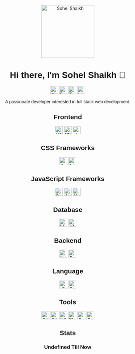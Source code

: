 <!-- Your header -->
<p align="center">
  <img src="https://your-image-url.com/your-image.png" alt="Sohel Shaikh" width="170">
</p>

<!-- Your bio --> <!-- Default height value is 40 -->
<h1 align="center" style="font-family: Arial, sans-serif;">Hi there, I'm Sohel Shaikh 👋</h1>
<p align="center">
  <img src="https://img.shields.io/badge/Website-YourWebsiteURL-1abc9c" alt="Your Website" width="auto" height="25">
  <img src="https://img.shields.io/badge/Email-D14836?logo=gmail&logoColor=white" alt="Email" width="auto" height="25">
  <img src="https://img.shields.io/badge/Twitter-1DA1F2?logo=twitter&logoColor=white" alt="Twitter" width="auto" height="25">
  <a href="https://www.linkedin.com/in/sohel-shaikh-tech01/overlay/about-this-profile/?lipi=urn%3Ali%3Apage%3Ad_flagship3_profile_view_base%3BKcVk2PdJT12zUsOvwKVd6A%3D%3D">
  <img src="https://img.shields.io/badge/LinkedIn-0077B5?logo=linkedin&logoColor=white" alt="LinkedIn" width="auto" height="25">
  </a>
  
</p>

<p align="center" style="font-family: Arial, sans-serif;">A passionate developer interested in full stack web development.</p>

<!-- Frontend -->
<h2 align="center" style="font-family: Arial, sans-serif;">Frontend</h2>
<p align="center">
  <img src="https://img.shields.io/badge/HTML5-E34F26?logo=html5&logoColor=white" alt="HTML5" width="auto" height="25">
  <img src="https://img.shields.io/badge/CSS3-1572B6?logo=css3&logoColor=white" alt="CSS3" width="auto" height="25">
  <img src="https://img.shields.io/badge/JavaScript-F7DF1E?logo=javascript&logoColor=black" alt="JavaScript" width="auto" height="25">
</p>

<!-- CSS Frameworks -->
<h2 align="center" style="font-family: Arial, sans-serif;">CSS Frameworks</h2>
<p align="center">
  <img src="https://img.shields.io/badge/Bootstrap-563D7C?logo=bootstrap&logoColor=white" alt="Bootstrap" width="auto" height="25">
   <img src="https://img.shields.io/badge/Tailwind CSS-38B2AC?logo=tailwind-css&logoColor=white" alt="Tailwind CSS" width="auto" height="25">
</p>

<!-- JavaScript Frameworks -->
<h2 align="center" style="font-family: Arial, sans-serif;">JavaScript Frameworks</h2>
<p align="center">
  <img src="https://img.shields.io/badge/React-61DAFB?logo=react&logoColor=black" alt="React" width="auto" height="25">
  <img src="https://img.shields.io/badge/Angular-DD0031?logo=angular&logoColor=white" alt="Angular" width="auto" height="25">
  <img src="https://img.shields.io/badge/Vue.js-4FC08D?logo=vue.js&logoColor=white" alt="Vue.js" width="auto" height="25">
</p>

<!-- Database -->
<h2 align="center" style="font-family: Arial, sans-serif;">Database</h2>
<p align="center">
  <img src="https://img.shields.io/badge/MySQL-4479A1?logo=mysql&logoColor=white" alt="MySQL" width="auto" height="25">
  <img src="https://img.shields.io/badge/MongoDB-47A248?logo=mongodb&logoColor=white" alt="MongoDB" width="auto" height="25">
</p>

<!-- Backend -->
<h2 align="center" style="font-family: Arial, sans-serif;">Backend</h2>
<p align="center">
  <img src="https://img.shields.io/badge/Node.js-339933?logo=node.js&logoColor=white" alt="Node.js" width="auto" height="25">
  <img src="https://img.shields.io/badge/Express.js-000000?logo=express&logoColor=white" alt="Express.js" width="auto" height="25">
</p>

<!-- Language -->
<h2 align="center" style="font-family: Arial, sans-serif;">Language</h2>
<p align="center">
  <img src="https://img.shields.io/badge/C-00599C?logo=c&logoColor=white" alt="C" width="auto" height="25">
  <img src="https://img.shields.io/badge/C++-00599C?logo=c%2B%2B&logoColor=white" alt="C++" width="auto" height="25">
</p>

<!-- Tools -->
<h2 align="center" style="font-family: Arial, sans-serif;">Tools</h2>
<p align="center">
  <img src="https://img.shields.io/badge/Git-F05032?logo=git&logoColor=white" alt="Git" width="auto" height="25">
  <img src="https://img.shields.io/badge/GitHub-181717?logo=github&logoColor=white" alt="GitHub" width="auto" height="25">
  <img src="https://img.shields.io/badge/VS_Code-007ACC?logo=visual-studio-code&logoColor=white" alt="VS Code" width="auto" height="25">
  <img src="https://img.shields.io/badge/Blogger-FF5722?logo=blogger&logoColor=white" alt="Blogger" width="auto" height="25">
  <img src="https://img.shields.io/badge/Replit-667881?logo=replit&logoColor=white" alt="Replit" width="auto" height="25">
  <img src="https://img.shields.io/badge/Reddit-FF4500?logo=reddit&logoColor=white" alt="Reddit" width="auto" height="25">
</p>

<!-- Your stats -->
<h2 align="center" style="font-family: Arial, sans-serif;">Stats</h2>
<h3 align="center"> Undefined Till Now </h3>
<p align="center">
 
